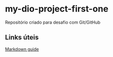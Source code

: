 # my-dio-project-first-one
Repositório criado para desafio com Git/GitHub

## Links úteis
[Markdown guide](https://www.markdownguide.org/basic-syntax/)
